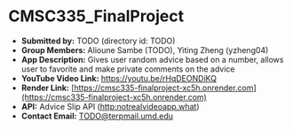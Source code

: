 # CMSC335_FinalProject

- **Submitted by:** TODO (directory id: TODO)
- **Group Members:** Alioune Sambe (TODO), Yiting Zheng (yzheng04)
- **App Description:** Gives user random advice based on a number, allows user to favorite and make private comments on the advice
- **YouTube Video Link:** https://youtu.be/rHqDEONDiKQ
- **Render Link:** [https://cmsc335-finalproject-xc5h.onrender.com](https://cmsc335-finalproject-xc5h.onrender.com)
- **API:** Advice Slip API ([http:notrealvideoapp.what](https://api.adviceslip.com/#top))
- **Contact Email:** TODO@terpmail.umd.edu
